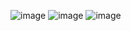 ![image](https://user-images.githubusercontent.com/79637254/215283439-0206ca5c-f2c4-434a-8748-20b74fd50b9c.png)
![image](https://user-images.githubusercontent.com/79637254/215283456-7b950b22-cb36-4ef4-9e00-76ea39690454.png)
![image](https://user-images.githubusercontent.com/79637254/215283468-5ff23b5d-a9ec-46d7-aa22-3ba9b2d307c7.png)

